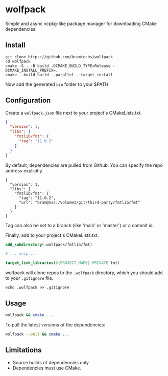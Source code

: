 # wolfpack

Simple and async vcpkg-like package manager for downloading CMake dependencies.

## Install

```shell
git clone https://github.com/bramtechs/wolfpack
cd wolfpack
cmake -S . -B build -DCMAKE_BUILD_TYPE=Release -DCMAKE_INSTALL_PREFIX=.
cmake --build build --parallel --target install
```

Now add the generated ```bin``` folder to your $PATH.

## Configuration

Create a `wolfpack.json` file next to your project's CMakeLists.txt.

```json
{
  "version": 1,
  "libs": {
    "fmtlib/fmt": {
      "tag": "11.0.2"
    }
  }
}
```

By default, dependencies are pulled from Github. You can specify the repo address explicitly.

```
{
  "version": 1,
  "libs": {
    "fmtlib/fmt": {
      "tag": "11.0.2",
	  "url": "bram@nas:/volume1/git/third-party/fmtlib/fmt"
    }
  }
}
```

Tag can also be set to a branch (like 'main' or 'master') or a commit id.

Finally, add to your project's CMakeLists.txt.

```cmake
add_subdirectory(.wolfpack/fmtlib/fmt)

# ... snip ...

target_link_libraries(${PROJECT_NAME} PRIVATE fmt)
```

wolfpack will clone repos to the `.wolfpack` directory, which you should add to your `.gitignore` file.

```shell
echo .wolfpack >> .gitignore
```

## Usage

```sh
wolfpack && cmake ...
```

To pull the latest versions of the dependencies:

```sh
wolfpack --pull && cmake ...
```

## Limitations

- Source builds of dependencies only
- Dependencies must use CMake.